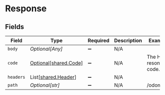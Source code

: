 # Response


## Fields

| Field                                                | Type                                                 | Required                                             | Description                                          | Example                                              |
| ---------------------------------------------------- | ---------------------------------------------------- | ---------------------------------------------------- | ---------------------------------------------------- | ---------------------------------------------------- |
| `body`                                               | *Optional[Any]*                                      | :heavy_minus_sign:                                   | N/A                                                  |                                                      |
| `code`                                               | [Optional[shared.Code]](../../models/shared/code.md) | :heavy_minus_sign:                                   | N/A                                                  | The HTTP resonse code.                               |
| `headers`                                            | List[[shared.Header](../../models/shared/header.md)] | :heavy_minus_sign:                                   | N/A                                                  |                                                      |
| `path`                                               | *Optional[str]*                                      | :heavy_minus_sign:                                   | N/A                                                  | /odometer                                            |